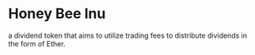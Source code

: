 
# Honey Bee Inu

a dividend token that aims to utilize trading fees to distribute dividends in the form of Ether. 
